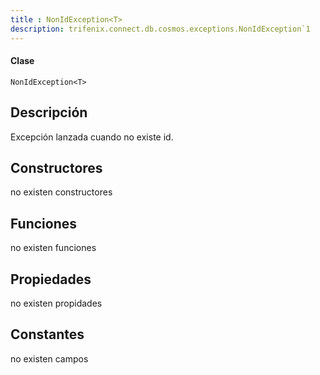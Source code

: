 ```yaml
---
title : NonIdException<T>
description: trifenix.connect.db.cosmos.exceptions.NonIdException`1
---
```




<CodeBlock slots = 'heading, code' repeat = '1' languages = 'C#' />

#### Clase
```
NonIdException<T>
```

## Descripción
Excepción lanzada cuando no existe id.
## Constructores

no existen constructores


## Funciones

no existen funciones

## Propiedades

no existen propidades

## Constantes
no existen campos

